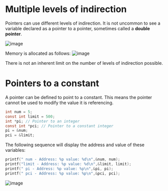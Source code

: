 # Multiple levels of indirection
Pointers can use different levels of indirection. It is not uncommon to see a variable
declared as a pointer to a pointer, sometimes called a **double pointer**.

![image](https://user-images.githubusercontent.com/84629235/133475236-4906ce23-bc5a-4d6f-9e1d-fe64cfe33f4c.png)

Memory is allocated as follows:
![image](https://user-images.githubusercontent.com/84629235/133478926-2f5c2cdb-2f41-426f-b266-9174504d48c7.png)

There is not an inherent limit on the number of levels of indirection possible.

# Pointers to a constant
A pointer can be defined to point to a constant. This means the pointer cannot be used
to modify the value it is referencing.
```c
int num = 5;
const int limit = 500;
int *pi; // Pointer to an integer
const int *pci; // Pointer to a constant integer
pi = &num;
pci = &limit;
```

The following sequence will display the address and value of these variables:
```c
printf(" num - Address: %p value: %d\n",&num, num);
printf("limit - Address: %p value: %d\n",&limit, limit);
printf(" pi - Address: %p value: %p\n",&pi, pi);
printf(" pci - Address: %p value: %p\n",&pci, pci);
```

![image](https://user-images.githubusercontent.com/84629235/133653203-1ac3ada3-5527-4a2c-b870-bffe3e035ee2.png)

